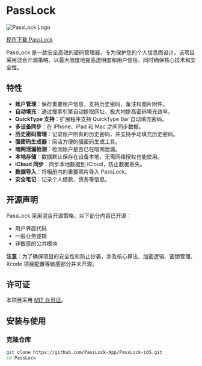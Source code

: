 # PassLock

![PassLock Logo](https://is1-ssl.mzstatic.com/image/thumb/Purple221/v4/71/22/34/712234a9-7089-a1fc-841b-594cd98b0c15/AppIcon-0-0-1x_U007epad-0-0-85-220.png/512x512bb.jpg)

[现在下载 PassLock](https://apps.apple.com/app/id1669178334)

PassLock 是一款安全高效的密码管理器，专为保护您的个人信息而设计。该项目采用混合开源策略，以最大限度地提高透明度和用户信任，同时确保核心技术和安全性。

## 特性

- **账户管理**：保存重要账户信息，支持历史密码、备注和图片附件。
- **自动填充**：通过搜索引擎自动提取网址，极大地提高密码填充效率。
- **QuickType 支持**：扩展程序支持 QuickType Bar 自动填充密码。
- **多设备同步**：在 iPhone、iPad 和 Mac 之间同步数据。
- **历史密码管理**：记录账户所有的历史密码，并支持手动填充历史密码。
- **强密码生成器**：简洁方便的强密码生成工具。
- **暗网泄漏检测**：检测账户是否已在暗网泄漏。
- **本地存储**：数据默认保存在设备本地，无需网络授权也能使用。
- **iCloud 同步**：同步本地数据到 iCloud，防止数据丢失。
- **数据导入**：将相册内的重要照片导入 PassLock。
- **安全笔记**：记录个人借款、债务等信息。

## 开源声明

PassLock 采用混合开源策略，以下部分内容已开源：

- 用户界面代码
- 一般业务逻辑
- 非敏感的公共模块

**注意**：为了确保项目的安全性和防止抄袭，涉及核心算法、加密逻辑、密钥管理、Xcode 项目配置等敏感部分并未开源。

## 许可证

本项目采用 [MIT 许可证](./MITLicense)。

## 安装与使用

### 克隆仓库

```bash
git clone https://github.com/PassLock-App/PassLock-iOS.git
cd PassLock
